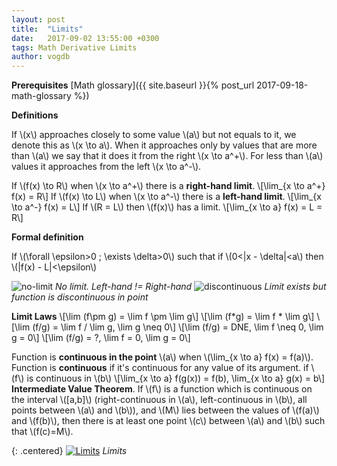```yaml
---
layout: post
title:  "Limits"
date:   2017-09-02 13:55:00 +0300
tags: Math Derivative Limits
author: vogdb
---
```


**Prerequisites** [Math glossary]({{ site.baseurl }}{% post_url 2017-09-18-math-glossary %})

**Definitions**

If \\(x\\) approaches closely to some value \\(a\\) but not equals to it, we denote this as \\(x \to a\\). When it approaches only by values that are more than \\(a\\) we say that it does it from the right \\(x \to a^+\\). For less than \\(a\\) values it approaches from the left \\(x \to a^-\\).

If \\(f(x) \to R\\) when \\(x \to a^+\\) there is a **right-hand limit**. \\[\lim_{x \to a^+} f(x) = R\\]
If \\(f(x) \to L\\) when \\(x \to a^-\\) there is a **left-hand limit**. \\[\lim_{x \to a^-} f(x) = L\\]
If \\(R = L\\) then \\(f(x)\\) has a limit.
\\[\lim_{x \to a} f(x) = L = R\\]

**Formal definition**

If \\(\forall \epsilon>0 \; \exists \delta>0\\) such that if \\(0<\|x - \delta\|<a\\) then \\(\|f(x) - L\|<\epsilon\\)

<p class="centered">
  <span class="half-width">
    <img src="{{ site.url }}/assets/images/limits/no-limit.svg" alt="no-limit">
    <em>No limit. Left-hand != Right-hand</em>
  </span>
  <span class="half-width" style="vertical-align: top">
    <img src="{{ site.url }}/assets/images/limits/discontinuous.svg" alt="discontinuous">
    <em>Limit exists but function is discontinuous in point</em>
  </span>
</p>

**Limit Laws**
\\[\lim (f\pm g) = \lim f \pm \lim g\\]
\\[\lim (f*g) = \lim f * \lim g\\]
\\[\lim (f/g) = \lim f / \lim g, \lim g \neq 0\\]
\\[\lim (f/g) = DNE, \lim f \neq 0, \lim g = 0\\]
\\[\lim (f/g) = ?, \lim f = 0, \lim g = 0\\]

Function is **continuous in the point** \\(a\\) when \\(\lim_{x \to a} f(x) = f(a)\\). Function is **continuous** if it's continuous for any value of its argument.
if \\(f\\) is continuous in \\(b\\)
\\[\lim_{x \to a} f(g(x)) = f(b), \lim_{x \to a} g(x) = b\\]
**Intermediate Value Theorem**. If \\(f\\) is a function which is continuous on the interval \\([a,b]\\) (right-continuous in \\(a\\), left-continuous in \\(b\\), all  points between \\(a\\) and \\(b\\)), and \\(M\\) lies between the values of \\(f(a)\\) and \\(f(b)\\), then there is at least one point \\(c\\) between \\(a\\) and \\(b\\) such that \\(f(c)=M\\).

{: .centered}
[![Limits](https://img.youtube.com/vi/kfF40MiS7zA/0.jpg)](https://www.youtube.com/watch?v=kfF40MiS7zA)
*Limits*
